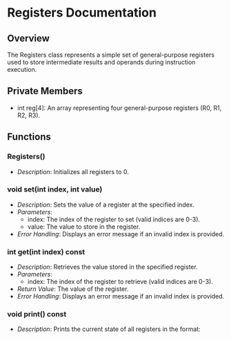 # Registers Documentation

## Overview
The Registers class represents a simple set of general-purpose registers used to store intermediate results and operands during instruction execution.

## Private Members
- int reg[4]: An array representing four general-purpose registers (R0, R1, R2, R3).

## Functions

### Registers()
- *Description*: Initializes all registers to 0.

### void set(int index, int value)
- *Description*: Sets the value of a register at the specified index.
- *Parameters*:
  - index: The index of the register to set (valid indices are 0-3).
  - value: The value to store in the register.
- *Error Handling*: Displays an error message if an invalid index is provided.

### int get(int index) const
- *Description*: Retrieves the value stored in the specified register.
- *Parameters*:
  - index: The index of the register to retrieve (valid indices are 0-3).
- *Return Value*: The value of the register.
- *Error Handling*: Displays an error message if an invalid index is provided.

### void print() const
- *Description*: Prints the current state of all registers in the format:
